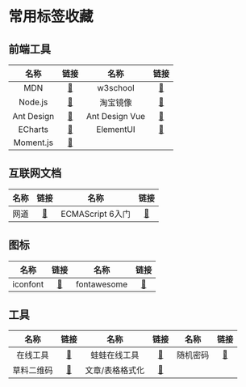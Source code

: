 # 常用标签收藏

## 前端工具

名称|链接|名称|链接
:-:|:-:|:-:|:-:
MDN|[:memo:](https://developer.mozilla.org/zh-CN/docs/Learn)|w3school|[:memo:](https://www.w3school.com.cn/)
Node.js|[:memo:](http://nodejs.cn/)|淘宝镜像|[:memo:](http://npm.taobao.org/)
Ant Design|[:memo:](https://ant.design/index-cn)|Ant Design Vue|[:memo:](https://www.antdv.com/docs/vue/introduce-cn/)
ECharts|[:memo:](https://www.echartsjs.com/zh/index.html)|ElementUI|[:memo:](https://element.eleme.io/#/zh-CN/component/installation)
Moment.js|[:memo:](http://momentjs.cn/)

## 互联网文档

名称|链接|名称|链接
:-:|:-:|:-:|:-:
网道|[:memo:](https://wangdoc.com/)|ECMAScript 6入门|[:memo:](http://es6.ruanyifeng.com/)

## 图标

名称|链接|名称|链接
:-:|:-:|:-:|:-:
iconfont|[:memo:](http://iconfont.cn/)|fontawesome|[:memo:](http://fontawesome.dashgame.com/)

## 工具

名称|链接|名称|链接|名称|链接
:-:|:-:|:-:|:-:|:-:|:-:
在线工具|[:memo:](https://tool.lu/)|蛙蛙在线工具|[:memo:](https://www.iamwawa.cn/daxiaoxie.html)|随机密码|[:memo:](http://www.atool.org/password.php)
草料二维码|[:memo:](https://cli.im/)|文章/表格格式化|[:memo:](http://qi.mofangyu.com/)
